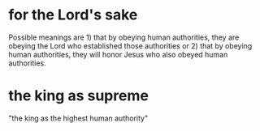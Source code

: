 # for the Lord's sake

Possible meanings are 1) that by obeying human authorities, they are obeying the Lord who established those authorities or 2) that by obeying human authorities, they will honor Jesus who also obeyed human authorities.

# the king as supreme

"the king as the highest human authority"

